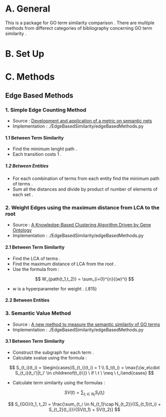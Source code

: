 # A. General

This is a package for GO term similarity comparison . There are multiple methods from differect categories of bibliography concerning GO term similarity .

# B. Set Up

# C. Methods

## Edge Based Methods 

### 1. Simple Edge Counting Method 

- Source : [Development and application of a metric on semantic nets](https://ieeexplore.ieee.org/abstract/document/24528/)
- Implementation : ./EdgeBasedSimilarity/edgeBasedMethods.py

#### 1.1 Between Term Similarity

- Find the minimum lenght path .
- Each transition costs 1 .

##### 1.2 Between Entities

- For each combination of terms from each entity find the minimum path of terms .
- Sum all the distances and divide by product of number of elements of each set . 

### 2. Weight Edges using the maximum distance from LCA to the root

- Source : [A Knowledge-Based Clustering Algorithm Driven by
Gene Ontology](https://www.tandfonline.com/doi/abs/10.1081/BIP-200025659)
- Implementation : ./EdgeBasedSimilarity/edgeBasedMethods.py

#### 2.1 Between Term Similarity

- Find the LCA of terms .
- Find the maximum distance of LCA from the root .
- Use the formula from :

$$
W_{path(t_1,t_2)} = \sum_{i=0}^{n}{(w)^i}
$$

- w is a hyperparameter for weight . (.815)

#### 2.2 Between Entities

### 3. Semantic Value Method

- Source : [A new method to measure the semantic similarity of GO terms](https://academic.oup.com/bioinformatics/article/23/10/1274/197095)
- Implementation : ./EdgeBasedSimilarity/edgeBasedMethods.py

#### 3.1 Between Term Similarity

- Construct the subgraph for each term .
- Calculate svalue using the formula :
  
$$
S_{t_i}(t_i) = \begin{cases}S_{t_i}(t_i) = 1 \\ S_t(t_i) = \max{\{w_e\cdot S_{t_i}(t_i')|t_i' \in childrenof(t_i)\}} \ if \ t \ \neq \ t_i\end{cases}
$$

- Calculate term similarity using the formulas :

$$
SV(t) = \sum_{t_i \in N_t}{S_t(t_i)}
$$

$$
S_{GO}(t_1, t_2) = \frac{\sum_{t_i \in N_{t_1}\cap N_{t_2}}{(S_{t_1}(t_i) + S_{t_2}(t_i)}}{SV(t_1) + SV(t_2)}
$$

